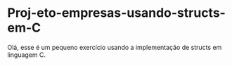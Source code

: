 # Proj-eto-empresas-usando-structs-em-C

Olá, esse é um pequeno exercício usando a implementação de structs em linguagem C.
